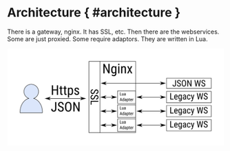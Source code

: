 # Architecture { #architecture }

There is a gateway, nginx. It has SSL, etc. Then there are the webservices. Some
are just proxied. Some require adaptors. They are written in Lua.

![Gateway architecture](img/Gateway_Architecture.svg)
